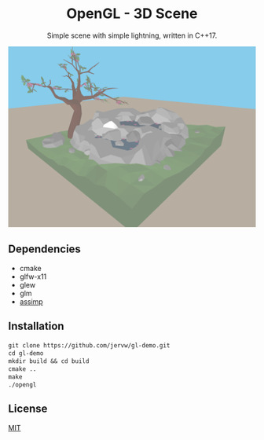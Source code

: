 <div align="center">
<h1>OpenGL - 3D Scene</h1>
</div>

<p align=center>
Simple scene with simple lightning, written in C++17. 
</p>

<p align=center>
  <img src=preview.png>
</p>

## Dependencies

- cmake
- glfw-x11
- glew
- glm
- [assimp](https://github.com/assimp/assimp)


## Installation
```
git clone https://github.com/jervw/gl-demo.git
cd gl-demo
mkdir build && cd build
cmake ..
make
./opengl
```


## License
[MIT](https://choosealicense.com/licenses/mit/)
